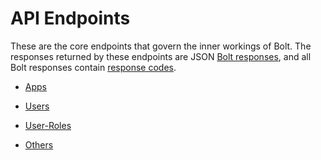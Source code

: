 # API Endpoints

These are the core endpoints that govern the inner workings of Bolt. The responses returned by these endpoints are JSON [Bolt responses](/bolt-response.md), and all Bolt responses contain [response codes](/bolt-response-codes.md).

* [Apps](/apps-api.md)

* [Users](/users-api.md)

* [User-Roles](/user-roles-api.md)
* [Others](/others-api.md)

